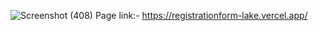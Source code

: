 ![Screenshot (408)](https://github.com/user-attachments/assets/ec1cee28-116c-411f-a694-46dce26f95f5)
Page link:-
  https://registrationform-lake.vercel.app/

